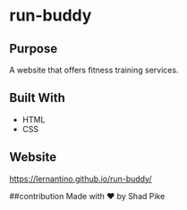 # run-buddy

## Purpose
A website that offers fitness training services.

## Built With
* HTML
* CSS

## Website
https://lernantino.github.io/run-buddy/

##contribution
Made with ❤️ by Shad Pike
